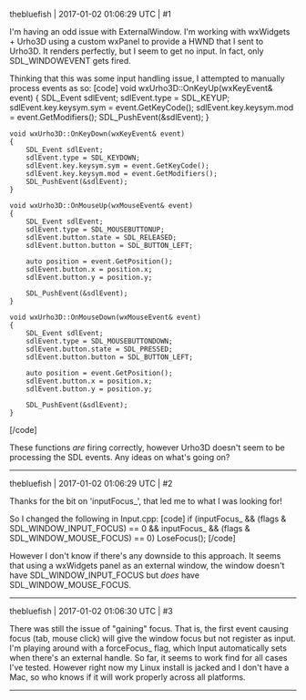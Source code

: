 thebluefish | 2017-01-02 01:06:29 UTC | #1

I'm having an odd issue with ExternalWindow. I'm working with wxWidgets + Urho3D using a custom wxPanel to provide a HWND that I sent to Urho3D. It renders perfectly, but I seem to get no input. In fact, only SDL_WINDOWEVENT gets fired.

Thinking that this was some input handling issue, I attempted to manually process events as so:
[code]
void wxUrho3D::OnKeyUp(wxKeyEvent& event)
	{
		SDL_Event sdlEvent;
		sdlEvent.type = SDL_KEYUP;
		sdlEvent.key.keysym.sym = event.GetKeyCode();
		sdlEvent.key.keysym.mod = event.GetModifiers();
		SDL_PushEvent(&sdlEvent);
	}

	void wxUrho3D::OnKeyDown(wxKeyEvent& event)
	{
		SDL_Event sdlEvent;
		sdlEvent.type = SDL_KEYDOWN;
		sdlEvent.key.keysym.sym = event.GetKeyCode();
		sdlEvent.key.keysym.mod = event.GetModifiers();
		SDL_PushEvent(&sdlEvent);
	}

	void wxUrho3D::OnMouseUp(wxMouseEvent& event)
	{
		SDL_Event sdlEvent;
		sdlEvent.type = SDL_MOUSEBUTTONUP;
		sdlEvent.button.state = SDL_RELEASED;
		sdlEvent.button.button = SDL_BUTTON_LEFT;

		auto position = event.GetPosition();
		sdlEvent.button.x = position.x;
		sdlEvent.button.y = position.y;

		SDL_PushEvent(&sdlEvent);
	}

	void wxUrho3D::OnMouseDown(wxMouseEvent& event)
	{
		SDL_Event sdlEvent;
		sdlEvent.type = SDL_MOUSEBUTTONDOWN;
		sdlEvent.button.state = SDL_PRESSED;
		sdlEvent.button.button = SDL_BUTTON_LEFT;

		auto position = event.GetPosition();
		sdlEvent.button.x = position.x;
		sdlEvent.button.y = position.y;

		SDL_PushEvent(&sdlEvent);
	}
[/code]

These functions *are* firing correctly, however Urho3D doesn't seem to be processing the SDL events. Any ideas on what's going on?

-------------------------

thebluefish | 2017-01-02 01:06:29 UTC | #2

Thanks for the bit on 'inputFocus_', that led me to what I was looking for!

So I changed the following in Input.cpp:
[code]
if (inputFocus_ && (flags & SDL_WINDOW_INPUT_FOCUS) == 0 && inputFocus_ && (flags & SDL_WINDOW_MOUSE_FOCUS) == 0)
            LoseFocus();
[/code]

However I don't know if there's any downside to this approach. It seems that using a wxWidgets panel as an external window, the window doesn't have SDL_WINDOW_INPUT_FOCUS but *does* have SDL_WINDOW_MOUSE_FOCUS.

-------------------------

thebluefish | 2017-01-02 01:06:30 UTC | #3

There was still the issue of "gaining" focus. That is, the first event causing focus (tab, mouse click) will give the window focus but not register as input. I'm playing around with a forceFocus_ flag, which Input automatically sets when there's an external handle. So far, it seems to work find for all cases I've tested. However right now my Linux install is jacked and I don't have a Mac, so who knows if it will work properly across all platforms.

-------------------------

